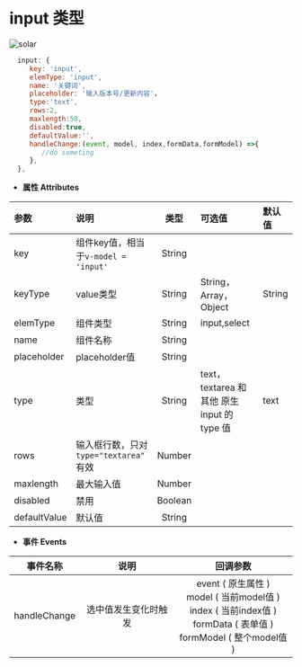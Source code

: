 # input 类型
![solar](/ui/docs/images/input.png)
``` js
  input: {
     key: 'input',
     elemType: 'input',
     name: '关键词',
     placeholder: '输入版本号/更新内容'，
     type:'text',
     rows:2,
     maxlength:50,
     disabled:true,
     defaultValue:'',
     handleChange:(event, model, index,formData,formModel) =>{
        //do someting
     },
  },
```
- **属性 Attributes**

| 参数        | 说明       | 类型  | 可选值  | 默认值  |
| :------------- |:-------------| :-----:| :-----|:-----|
| key  | 组件key值，相当于`v-model = 'input'` | String |  |  |
| keyType | value类型    |    String | String，Array，Object | String |
| elemType      | 组件类型      |   String | input,select |  |
| name | 组件名称      |    String |  |  |
| placeholder | placeholder值      |    String |  |  |
| type | 类型      |    String |  text，textarea 和其他 原生 input 的 type 值 | text |
| rows | 输入框行数，只对 `type="textarea"` 有效      |    Number |  |  |
| maxlength | 最大输入值      |    Number |  |  |
| disabled | 禁用      |    Boolean |  |  |
| defaultValue | 默认值    |    String |  |  |

- **事件 Events**

| 事件名称        | 说明       | 回调参数  | 
| :-------------: |:-------------:| :-----:| 
| handleChange  | 选中值发生变化时触发	 | event ( 原生属性 )<br> model ( 当前model值 )<br> index ( 当前index值 )<br> formData ( 表单值 )<br> formModel ( 整个model值 )|
